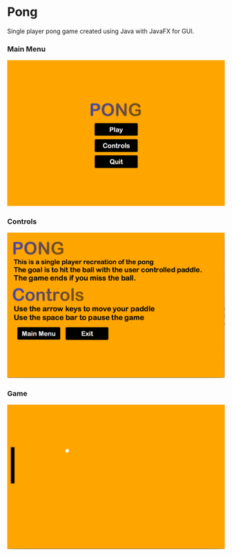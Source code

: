 # Pong
Single player pong game created using Java with JavaFX for GUI.
### Main Menu
![Main Menu](screenshots/main-menu.png)
### Controls
![Controls](screenshots/controls.png)
### Game
![Game](screenshots/game.png)
